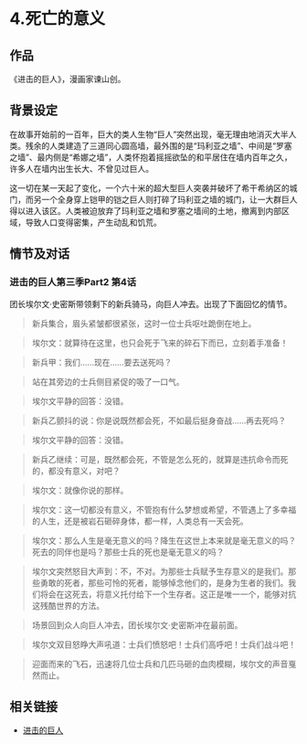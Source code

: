 # 4.死亡的意义
## 作品
《进击的巨人》，漫画家谏山创。

## 背景设定
在故事开始前的一百年，巨大的类人生物“巨人”突然出现，毫无理由地消灭大半人类。残余的人类建造了三道同心圆高墙，最外围的是“玛利亚之墙”、中间是“罗塞之墙”、最内侧是“希娜之墙”，人类怀抱着摇摇欲坠的和平居住在墙内百年之久，许多人在墙内出生长大、不曾见过巨人。

这一切在某一天起了变化，一个六十米的超大型巨人突袭并破坏了希干希纳区的城门，而另一个全身穿上铠甲的铠之巨人则打碎了玛利亚之墙的城门，让一大群巨人得以进入该区。人类被迫放弃了玛利亚之墙和罗塞之墙间的土地，撤离到内部区域，导致人口变得密集，产生动乱和饥荒。

## 情节及对话
### 进击的巨人第三季Part2 第4话
团长埃尔文·史密斯带领剩下的新兵骑马，向巨人冲去。出现了下面回忆的情节。

> 新兵集合，眉头紧皱都很紧张，这时一位士兵呕吐跪倒在地上。

> 埃尔文：就算待在这里，也只会死于飞来的碎石下而已，立刻着手准备！

> 新兵甲：我们……现在……要去送死吗？

> 站在其旁边的士兵侧目紧促的吸了一口气。

> 埃尔文平静的回答：没错。

> 新兵乙颤抖的说：你是说既然都会死，不如最后挺身奋战……再去死吗？

> 埃尔文平静的回答：没错。

> 新兵乙继续：可是，既然都会死，不管是怎么死的，就算是违抗命令而死的，都没有意义，对吧？

> 埃尔文：就像你说的那样。

> 埃尔文：这一切都没有意义，不管抱有什么梦想或希望，不管遇上了多幸福的人生，还是被岩石砸碎身体，都一样，人类总有一天会死。

> 埃尔文：那么人生是毫无意义的吗？降生在这世上本来就是毫无意义的吗？死去的同伴也是吗？那些士兵的死也是毫无意义的吗？

> 埃尔文突然怒目大声到：不，不对。为那些士兵赋予生存意义的是我们。那些勇敢的死者，那些可怜的死者，能够悼念他们的，是身为生者的我们。我们将会在这死去，将意义托付给下一个生存者。这正是唯一一个，能够对抗这残酷世界的方法。

> 场景回到众人向巨人冲去，团长埃尔文·史密斯冲在最前面。

> 埃尔文双目怒睁大声吼道：士兵们愤怒吧！士兵们高呼吧！士兵们战斗吧！

> 迎面而来的飞石，迅速将几位士兵和几匹马砸的血肉模糊，埃尔文的声音戛然而止。

## 相关链接
- [进击的巨人](https://zh.wikipedia.org/zh-cn/%E9%80%B2%E6%93%8A%E7%9A%84%E5%B7%A8%E4%BA%BA)